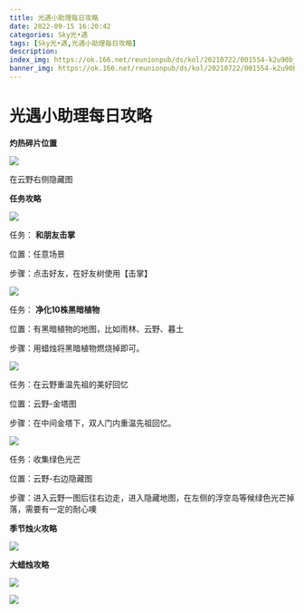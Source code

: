 ```yaml
---
title: 光遇小助理每日攻略
date: 2022-09-15 16:20:42
categories: Sky光•遇
tags: [Sky光•遇,光遇小助理每日攻略]
description: 
index_img: https://ok.166.net/reunionpub/ds/kol/20210722/001554-k2u90bj7ay.png?imageView&thumbnail=600x0&type=jpg
banner_img: https://ok.166.net/reunionpub/ds/kol/20210722/001554-k2u90bj7ay.png?imageView&thumbnail=600x0&type=jpg
---
```

# 光遇小助理每日攻略
**灼热碎片位置**

![](https://img.166.net/reunionpub/ds/kol/20220811/001243-cguzo96fa0.jpeg)

在云野右侧隐藏图

  

 **任务攻略**

![](https://img.166.net/reunionpub/ds/kol/20220908/001915-15e8ayiwkm.png)

任务： **和朋友击掌**

位置：任意场景

步骤：点击好友，在好友树使用【击掌】

![](https://img.166.net/reunionpub/ds/kol/20220821/013236-34iuhctbzg.png)

任务： **净化10株黑暗植物**

位置：有黑暗植物的地图，比如雨林、云野、暮土

步骤：用蜡烛将黑暗植物燃烧掉即可。

  

![](https://img.166.net/reunionpub/ds/kol/20220915/000910-2wfntv8zd6.png)

任务：在云野重温先祖的美好回忆

位置：云野-金塔图

步骤：在中间金塔下，双人门内重温先祖回忆。

  

![](https://img.166.net/reunionpub/ds/kol/20220915/000945-y2k3u9oqp0.png)

任务：收集绿色光芒

位置：云野-右边隐藏图

步骤：进入云野一图后往右边走，进入隐藏地图，在左侧的浮空岛等候绿色光芒掉落，需要有一定的耐心噢

 **季节烛火攻略**

![](https://img.166.net/reunionpub/ds/kol/20220915/000638-g0f7kh2j9l.png)

  

 **大蜡烛攻略**

![](https://img.166.net/reunionpub/ds/kol/20220915/000617-yo8jphln9w.png)

  

![](https://img.166.net/reunionpub/ds/kol/20220915/000555-8fgvma1n6l.png)

  

  

